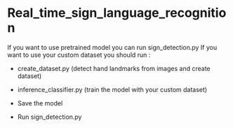 # Real_time_sign_language_recognition

If you want to use pretrained model you can run sign_detection.py 
If you want to use your custom dataset you should run :


- create_dataset.py (detect hand landmarks from images and create dataset)

- inference_classifier.py (train the model with your custom dataset)

- Save the model 

- Run sign_detection.py
